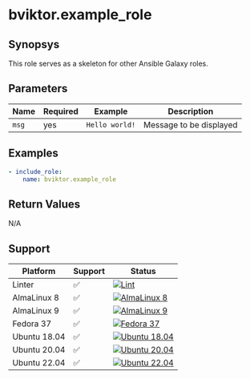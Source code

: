 # bviktor.example_role

## Synopsys

This role serves as a skeleton for other Ansible Galaxy roles.

## Parameters

| Name | Required | Example | Description |
|---|---|---|---|
| `msg` | yes | `Hello world!` |  Message to be displayed |

## Examples

```yml
- include_role:
    name: bviktor.example_role
```

## Return Values

N/A

## Support

| Platform | Support | Status |
|---|---|---|
| Linter | ✅ | [![Lint](https://github.com/noobient/ansible-example_role/actions/workflows/lint.yml/badge.svg)](https://github.com/noobient/ansible-example_role/actions/workflows/lint.yml) |
| AlmaLinux 8 | ✅ | [![AlmaLinux 8](https://github.com/noobient/ansible-example_role/actions/workflows/almalinux-8.yml/badge.svg)](https://github.com/noobient/ansible-example_role/actions/workflows/almalinux-8.yml) |
| AlmaLinux 9 | ✅ | [![AlmaLinux 9](https://github.com/noobient/ansible-example_role/actions/workflows/almalinux-9.yml/badge.svg)](https://github.com/noobient/ansible-example_role/actions/workflows/almalinux-9.yml) |
| Fedora 37 | ✅ | [![Fedora 37](https://github.com/noobient/ansible-example_role/actions/workflows/fedora-37.yml/badge.svg)](https://github.com/noobient/ansible-example_role/actions/workflows/fedora-37.yml) |
| Ubuntu 18.04 | ✅ | [![Ubuntu 18.04](https://github.com/noobient/ansible-example_role/actions/workflows/ubuntu-18.04.yml/badge.svg)](https://github.com/noobient/ansible-example_role/actions/workflows/ubuntu-18.04.yml) |
| Ubuntu 20.04 | ✅ | [![Ubuntu 20.04](https://github.com/noobient/ansible-example_role/actions/workflows/ubuntu-20.04.yml/badge.svg)](https://github.com/noobient/ansible-example_role/actions/workflows/ubuntu-20.04.yml) |
| Ubuntu 22.04 | ✅ | [![Ubuntu 22.04](https://github.com/noobient/ansible-example_role/actions/workflows/ubuntu-22.04.yml/badge.svg)](https://github.com/noobient/ansible-example_role/actions/workflows/ubuntu-22.04.yml) |

